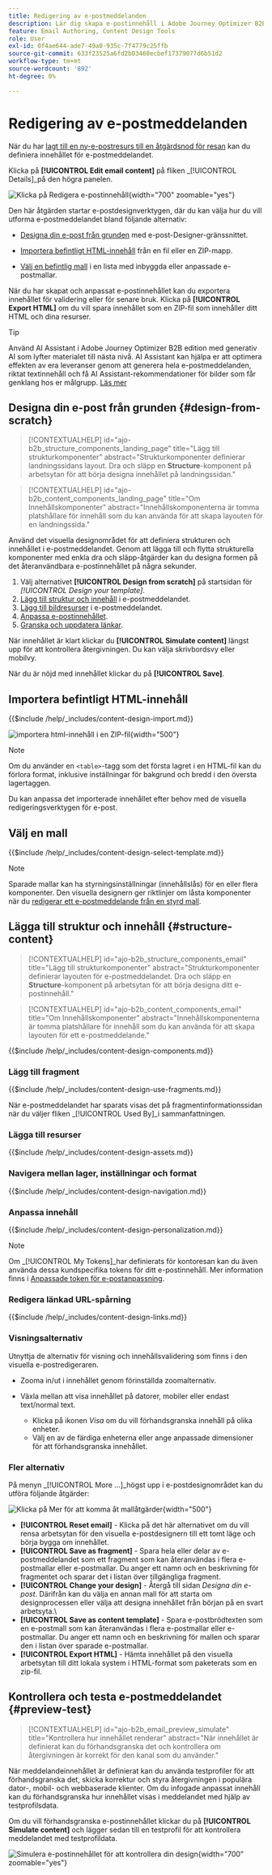 ```yaml
---
title: Redigering av e-postmeddelanden
description: Lär dig skapa e-postinnehåll i Adobe Journey Optimizer B2B. Använd mallar, HTML-import och AI-baserade verktyg för att personalisera och optimera e-postkommunikationen.
feature: Email Authoring, Content Design Tools
role: User
exl-id: 0f4ae644-ade7-49a0-935c-7f4779c25ffb
source-git-commit: 633f23525a6fd2b03460ecbef17379077d6b51d2
workflow-type: tm+mt
source-wordcount: '892'
ht-degree: 0%

---
```


# Redigering av e-postmeddelanden

När du har [lagt till en ny<!-- or duplicated -->-e-postresurs till en åtgärdsnod för resan](./add-email.md) kan du definiera innehållet för e-postmeddelandet.

Klicka på **[!UICONTROL Edit email content]** på fliken _[!UICONTROL Details]_på den högra panelen.

![Klicka på Redigera e-postinnehåll ](./assets/add-email-content.png){width="700" zoomable="yes"}

Den här åtgärden startar e-postdesignverktygen, där du kan välja hur du vill utforma e-postmeddelandet bland följande alternativ:

* [Designa din e-post från grunden](#design-your-email-from-scratch) med e-post-Designer-gränssnittet.

* [Importera befintligt HTML-innehåll](#import-existing-html-content) från en fil eller en ZIP-mapp.

* [Välj en befintlig mall](#select-a-template) i en lista med inbyggda eller anpassade e-postmallar.

När du har skapat och anpassat e-postinnehållet kan du exportera innehållet för validering eller för senare bruk. Klicka på **[!UICONTROL Export HTML]** om du vill spara innehållet som en ZIP-fil som innehåller ditt HTML och dina resurser.

>[!TIP]
>
>Använd AI Assistant i Adobe Journey Optimizer B2B edition med generativ AI som lyfter materialet till nästa nivå. AI Assistant kan hjälpa er att optimera effekten av era leveranser genom att generera hela e-postmeddelanden, riktat textinnehåll och få AI Assistant-rekommendationer för bilder som får genklang hos er målgrupp. [Läs mer](./ai-assistant-emails.md)

## Designa din e-post från grunden {#design-from-scratch}

>[!CONTEXTUALHELP]
>id="ajo-b2b_structure_components_landing_page"
>title="Lägg till strukturkomponenter"
>abstract="Strukturkomponenter definierar landningssidans layout. Dra och släpp en **Structure**-komponent på arbetsytan för att börja designa innehållet på landningssidan."

>[!CONTEXTUALHELP]
>id="ajo-b2b_content_components_landing_page"
>title="Om Innehållskomponenter"
>abstract="Innehållskomponenterna är tomma platshållare för innehåll som du kan använda för att skapa layouten för en landningssida."

Använd det visuella designområdet för att definiera strukturen och innehållet i e-postmeddelandet. Genom att lägga till och flytta strukturella komponenter med enkla dra och släpp-åtgärder kan du designa formen på det återanvändbara e-postinnehållet på några sekunder.

1. Välj alternativet **[!UICONTROL Design from scratch]** på startsidan för _[!UICONTROL Design your template]_.
1. [Lägg till struktur och innehåll](#add-structure-and-content) i e-postmeddelandet.
1. [Lägg till bildresurser](#add-assets) i e-postmeddelandet.
1. [Anpassa e-postinnehållet](#personalize-content).
1. [Granska och uppdatera länkar](#preview-and-edit-linked-urls).

<!-- If needed, you can further personalize your email by clicking **[!UICONTROL Switch to code editor]** from the advanced menu. The code editor allows you to edit the email source code, such as adding tracking or custom HTML tags.

>[!CAUTION]
>
>You cannot revert back to the visual designer for this email after switching to the code editor. -->

När innehållet är klart klickar du **[!UICONTROL Simulate content]** längst upp för att kontrollera återgivningen. Du kan välja skrivbordsvy eller mobilvy.

När du är nöjd med innehållet klickar du på **[!UICONTROL Save]**.

## Importera befintligt HTML-innehåll

{{$include /help/_includes/content-design-import.md}}

![importera html-innehåll i en ZIP-fil](./assets/email-import-zip-file.png){width="500"}

>[!NOTE]
>
>Om du använder en `<table>`-tagg som det första lagret i en HTML-fil kan du förlora format, inklusive inställningar för bakgrund och bredd i den översta lagertaggen.

Du kan anpassa det importerade innehållet efter behov med de visuella redigeringsverktygen för e-post.

## Välj en mall

{{$include /help/_includes/content-design-select-template.md}}

>[!NOTE]
>
> Sparade mallar kan ha styrningsinställningar (innehållslås) för en eller flera komponenter. Den visuella designern ger riktlinjer om låsta komponenter när du [redigerar ett e-postmeddelande från en styrd mall](./email-authoring-governance.md).

## Lägga till struktur och innehåll {#structure-content}

>[!CONTEXTUALHELP]
>id="ajo-b2b_structure_components_email"
>title="Lägg till strukturkomponenter"
>abstract="Strukturkomponenter definierar layouten för e-postmeddelandet. Dra och släpp en **Structure**-komponent på arbetsytan för att börja designa ditt e-postinnehåll."

>[!CONTEXTUALHELP]
>id="ajo-b2b_content_components_email"
>title="Om Innehållskomponenter"
>abstract="Innehållskomponenterna är tomma platshållare för innehåll som du kan använda för att skapa layouten för ett e-postmeddelande."

{{$include /help/_includes/content-design-components.md}}

### Lägg till fragment

{{$include /help/_includes/content-design-use-fragments.md}}

När e-postmeddelandet har sparats visas det på fragmentinformationssidan när du väljer fliken _[!UICONTROL Used By]_i sammanfattningen.

### Lägga till resurser

{{$include /help/_includes/content-design-assets.md}}

### Navigera mellan lager, inställningar och format

{{$include /help/_includes/content-design-navigation.md}}

### Anpassa innehåll

{{$include /help/_includes/content-design-personalization.md}}

>[!NOTE]
>
>Om _[!UICONTROL My Tokens]_har definierats för kontoresan kan du även använda dessa kundspecifika tokens för ditt e-postinnehåll. Mer information finns i [Anpassade token för e-postanpassning](./personalization-my-tokens.md).

### Redigera länkad URL-spårning

{{$include /help/_includes/content-design-links.md}}

### Visningsalternativ

Utnyttja de alternativ för visning och innehållsvalidering som finns i den visuella e-postredigeraren.

* Zooma in/ut i innehållet genom förinställda zoomalternativ.

* Växla mellan att visa innehållet på datorer, mobiler eller endast text/normal text.
   * Klicka på ikonen _Visa_ om du vill förhandsgranska innehåll på olika enheter.
   * Välj en av de färdiga enheterna eller ange anpassade dimensioner för att förhandsgranska innehållet.

### Fler alternativ

På menyn _[!UICONTROL More ...]_högst upp i e-postdesignområdet kan du utföra följande åtgärder:

![Klicka på Mer för att komma åt mallåtgärder](./assets/email-designer-more-menu.png){width="500"}

* **[!UICONTROL Reset email]** - Klicka på det här alternativet om du vill rensa arbetsytan för den visuella e-postdesignern till ett tomt läge och börja bygga om innehållet.
* **[!UICONTROL Save as fragment]** - Spara hela eller delar av e-postmeddelandet som ett fragment som kan återanvändas i flera e-postmallar eller e-postmallar. Du anger ett namn och en beskrivning för fragmentet och sparar det i listan över tillgängliga fragment.
* **[!UICONTROL Change your design]** - Återgå till sidan _Designa din e-post_. Därifrån kan du välja en annan mall för att starta om designprocessen eller välja att designa innehållet från början på en svart arbetsyta.\
* **[!UICONTROL Save as content template]** - Spara e-postbrödtexten som en e-postmall som kan återanvändas i flera e-postmallar eller e-postmallar. Du anger ett namn och en beskrivning för mallen och sparar den i listan över sparade e-postmallar.
* **[!UICONTROL Export HTML]** - Hämta innehållet på den visuella arbetsytan till ditt lokala system i HTML-format som paketerats som en zip-fil.

## Kontrollera och testa e-postmeddelandet {#preview-test}

>[!CONTEXTUALHELP]
>id="ajo-b2b_email_preview_simulate"
>title="Kontrollera hur innehållet renderar"
>abstract="När innehållet är definierat kan du förhandsgranska det och kontrollera om återgivningen är korrekt för den kanal som du använder."

När meddelandeinnehållet är definierat kan du använda testprofiler för att förhandsgranska det, skicka korrektur och styra återgivningen i populära dator-, mobil- och webbaserade klienter. Om du infogade anpassat innehåll kan du förhandsgranska hur innehållet visas i meddelandet med hjälp av testprofilsdata.

Om du vill förhandsgranska e-postinnehållet klickar du på **[!UICONTROL Simulate content]** och lägger sedan till en testprofil för att kontrollera meddelandet med testprofildata.

![Simulera e-postinnehållet för att kontrollera din design](./assets/email-designer-simulate-content.png){width="700" zoomable="yes"}
